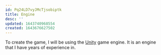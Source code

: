 ```yaml
---
id: Pq24LD7vyJMcTjsobiptk
title: Engine
desc: ''
updated: 1643740968554
created: 1643676627502
---
```


To create the game, I will be using the [Unity](https://unity.com/) game engine. It is an engine that I have years of experience in.